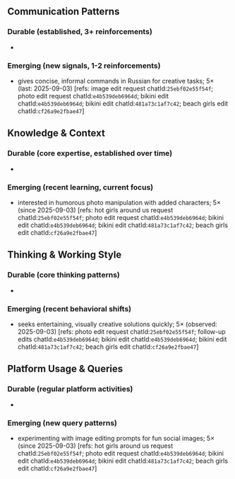 ## Communication Patterns
### Durable (established, 3+ reinforcements)
-

### Emerging (new signals, 1-2 reinforcements)
- gives concise, informal commands in Russian for creative tasks; 5× (last: 2025-09-03) [refs: image edit request chatId:`25ebf02e55f54f`; photo edit request chatId:`e4b539deb6964d`; bikini edit chatId:`e4b539deb6964d`; bikini edit chatId:`481a73c1af7c42`; beach girls edit chatId:`cf26a9e2fbae47`]

## Knowledge & Context
### Durable (core expertise, established over time)
-

### Emerging (recent learning, current focus)
- interested in humorous photo manipulation with added characters; 5× (since 2025-09-03) [refs: hot girls around us request chatId:`25ebf02e55f54f`; photo edit request chatId:`e4b539deb6964d`; bikini edit chatId:`e4b539deb6964d`; bikini edit chatId:`481a73c1af7c42`; beach girls edit chatId:`cf26a9e2fbae47`]

## Thinking & Working Style
### Durable (core thinking patterns)
-

### Emerging (recent behavioral shifts)
- seeks entertaining, visually creative solutions quickly; 5× (observed: 2025-09-03) [refs: photo edit request chatId:`25ebf02e55f54f`; follow-up edits chatId:`e4b539deb6964d`; bikini edit chatId:`e4b539deb6964d`; bikini edit chatId:`481a73c1af7c42`; beach girls edit chatId:`cf26a9e2fbae47`]

## Platform Usage & Queries
### Durable (regular platform activities)
-

### Emerging (new query patterns)
- experimenting with image editing prompts for fun social images; 5× (since 2025-09-03) [refs: hot girls around us request chatId:`25ebf02e55f54f`; photo edit request chatId:`e4b539deb6964d`; bikini edit chatId:`e4b539deb6964d`; bikini edit chatId:`481a73c1af7c42`; beach girls edit chatId:`cf26a9e2fbae47`]